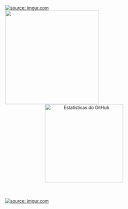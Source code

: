 <!-- Header -->
<a href="https://imgur.com/NAu2RTG">
  <img src="https://i.imgur.com/NAu2RTG.png" title="source: imgur.com" />
</a>

<!-- GIF apresentação -->
<div align="center">
  <img src="https://i.imgur.com/M1oPVNG.gif" align="left" width="300" height="300">
</div>

<!-- Status do Github -->
<div style="text-align: center;">
  <a href="https://github.com/mimiomia">
    <img src="https://github-readme-stats.vercel.app/api?username=mimiomia&theme=dark&bg_color=000&border_color=#FFFFFF&show_icons=true&icon_color=30A3DC&title_color=E94D5F&text_color=FFF" alt="Estatísticas do GitHub" height="250">
  </a>
</div>

<div>
  <br>
  <br>
  <br>
</div>

<!-- Under construction -->
<a href="https://imgur.com/9CODoGy">
  <img src="https://i.imgur.com/9CODoGy.gif" align="center" title="source: imgur.com" />
</a>





